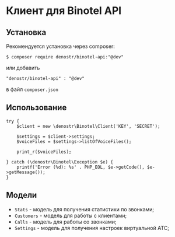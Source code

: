 # Клиент для Binotel API


## Установка

Рекомендуется установка через composer:

```
$ composer require denostr/binotel-api:"@dev"
```

или добавить

```
"denostr/binotel-api" : "@dev"
```

в файл `composer.json`

## Использование

```
try {
	$client = new \denostr\Binotel\Client('KEY', 'SECRET');

	$settings = $client->settings;
	$voiceFiles = $settings->listOfVoiceFiles();

	print_r($voiceFiles);

} catch (\denostr\Binotel\Exception $e) {
    printf('Error (%d): %s' . PHP_EOL, $e->getCode(), $e->getMessage());
}
```

## Модели

* `Stats` - модель для получения статистики по звонками;
* `Customers` - модель для работы с клиентами;
* `Calls` - модель для работы со звонками;
* `Settings` - модель для получения настроек виртуальной АТС;